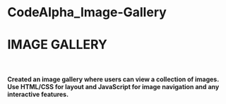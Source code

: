 # CodeAlpha_Image-Gallery

<h1>IMAGE GALLERY</h1> <br><br>
<b>Created an image gallery where users can view a
collection of images. Use HTML/CSS for layout
and JavaScript for image navigation and any
interactive features.</b>
